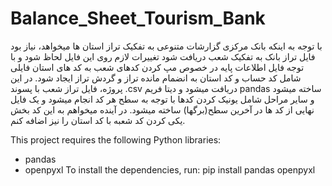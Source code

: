 # Balance_Sheet_Tourism_Bank

با توجه به اینکه بانک مرکزی گزارشات متنوعی به تفکیک تراز استان ها میخواهد، نیاز بود فایل تراز بانک به تفکیک شعب دریافت شود تغییرات لازم روی این فایل لحاظ شود و با توجه فایل اطلاعات پایه در خصوص مپ کردن کدهای شعب به کد های استان فایلی شامل کد حساب و کد استان به انضمام مانده تراز و گردش تراز ایجاد شود.
در این پروژه، فایل تراز شعب با پسوند .csv دریافت میشود و دیتا فریم pandas ساخته میشود و سایر مراحل شامل یونیک کردن کدها با توجه به سطح هر کد انجام میشود و یک فایل نهایی از کد ها در آخرین سطح(برگها) ساخته میشود.
در آینده میخواهم به این کد بخش یکی کردن کد شعبه با کد استان را نیز اضافه کنم.


This project requires the following Python libraries:
* pandas
* openpyxl
To install the dependencies, run:
pip install pandas openpyxl


